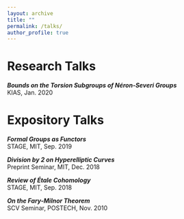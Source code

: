 ```yaml
---
layout: archive
title: ""
permalink: /talks/
author_profile: true
---
```


# Research Talks
***Bounds on the Torsion Subgroups of Néron-Severi Groups***  
KIAS, Jan. 2020  

# Expository Talks
***Formal Groups as Functors***  
STAGE, MIT, Sep. 2019  

***Division by 2 on Hyperelliptic Curves***  
Preprint Seminar, MIT, Dec. 2018  

***Review of Étale Cohomology***  
STAGE, MIT, Sep. 2018  

***On the Fary-Milnor Theorem***  
SCV Seminar, POSTECH, Nov. 2010  
